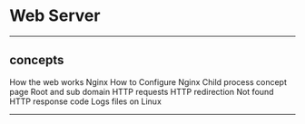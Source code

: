 # Web Server

---

## concepts

How the web works
Nginx
How to Configure Nginx
Child process concept page
Root and sub domain
HTTP requests
HTTP redirection
Not found HTTP response code
Logs files on Linux

---
